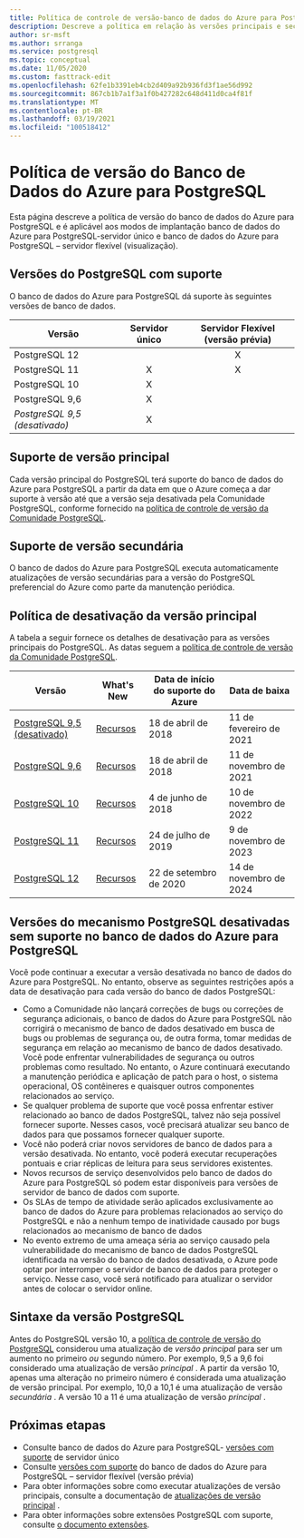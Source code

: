 ```yaml
---
title: Política de controle de versão-banco de dados do Azure para PostgreSQL-servidor único e servidor flexível (visualização)
description: Descreve a política em relação às versões principais e secundárias do postgres no banco de dados do Azure para PostgreSQL-servidor único.
author: sr-msft
ms.author: srranga
ms.service: postgresql
ms.topic: conceptual
ms.date: 11/05/2020
ms.custom: fasttrack-edit
ms.openlocfilehash: 62fe1b3391eb4cb2d409a92b936fd3f1ae56d992
ms.sourcegitcommit: 867cb1b7a1f3a1f0b427282c648d411d0ca4f81f
ms.translationtype: MT
ms.contentlocale: pt-BR
ms.lasthandoff: 03/19/2021
ms.locfileid: "100518412"
---
```

# <a name="azure-database-for-postgresql-versioning-policy"></a>Política de versão do Banco de Dados do Azure para PostgreSQL

Esta página descreve a política de versão do banco de dados do Azure para PostgreSQL e é aplicável aos modos de implantação banco de dados do Azure para PostgreSQL-servidor único e banco de dados do Azure para PostgreSQL – servidor flexível (visualização).

## <a name="supported--postgresql-versions"></a>Versões do PostgreSQL com suporte

O banco de dados do Azure para PostgreSQL dá suporte às seguintes versões de banco de dados.

| Versão | Servidor único | Servidor Flexível (versão prévia) |
| ----- | :------: | :----: |
| PostgreSQL 12 |  | X  | 
| PostgreSQL 11 | X | X |
| PostgreSQL 10 | X |  |
| PostgreSQL 9,6 | X |  |
| *PostgreSQL 9,5 (desativado)* | X |  |

## <a name="major-version-support"></a>Suporte de versão principal
Cada versão principal do PostgreSQL terá suporte do banco de dados do Azure para PostgreSQL a partir da data em que o Azure começa a dar suporte à versão até que a versão seja desativada pela Comunidade PostgreSQL, conforme fornecido na [política de controle de versão da Comunidade PostgreSQL](https://www.postgresql.org/support/versioning/).

## <a name="minor-version-support"></a>Suporte de versão secundária
O banco de dados do Azure para PostgreSQL executa automaticamente atualizações de versão secundárias para a versão do PostgreSQL preferencial do Azure como parte da manutenção periódica. 

## <a name="major-version-retirement-policy"></a>Política de desativação da versão principal
A tabela a seguir fornece os detalhes de desativação para as versões principais do PostgreSQL. As datas seguem a [política de controle de versão da Comunidade PostgreSQL](https://www.postgresql.org/support/versioning/).

| Versão | What's New | Data de início do suporte do Azure | Data de baixa|
| ----- | ----- | ------ | ----- |
| [PostgreSQL 9,5 (desativado)](https://www.postgresql.org/about/news/postgresql-132-126-1111-1016-9621-and-9525-released-2165/)| [Recursos](https://www.postgresql.org/docs/9.5/release-9-5.html)  | 18 de abril de 2018   | 11 de fevereiro de 2021
| [PostgreSQL 9,6](https://www.postgresql.org/about/news/postgresql-96-released-1703/) | [Recursos](https://wiki.postgresql.org/wiki/NewIn96) | 18 de abril de 2018  | 11 de novembro de 2021
| [PostgreSQL 10](https://www.postgresql.org/about/news/postgresql-10-released-1786/) | [Recursos](https://wiki.postgresql.org/wiki/New_in_postgres_10) | 4 de junho de 2018  | 10 de novembro de 2022
| [PostgreSQL 11](https://www.postgresql.org/about/news/postgresql-11-released-1894/) | [Recursos](https://www.postgresql.org/docs/11/release-11.html) | 24 de julho de 2019  | 9 de novembro de 2023
| [PostgreSQL 12](https://www.postgresql.org/about/news/postgresql-12-released-1976/) | [Recursos](https://www.postgresql.org/docs/12/release-12.html) | 22 de setembro de 2020  | 14 de novembro de 2024

## <a name="retired-postgresql-engine-versions-not-supported-in-azure-database-for-postgresql"></a>Versões do mecanismo PostgreSQL desativadas sem suporte no banco de dados do Azure para PostgreSQL

Você pode continuar a executar a versão desativada no banco de dados do Azure para PostgreSQL. No entanto, observe as seguintes restrições após a data de desativação para cada versão do banco de dados PostgreSQL:
- Como a Comunidade não lançará correções de bugs ou correções de segurança adicionais, o banco de dados do Azure para PostgreSQL não corrigirá o mecanismo de banco de dados desativado em busca de bugs ou problemas de segurança ou, de outra forma, tomar medidas de segurança em relação ao mecanismo de banco de dados desativado. Você pode enfrentar vulnerabilidades de segurança ou outros problemas como resultado. No entanto, o Azure continuará executando a manutenção periódica e aplicação de patch para o host, o sistema operacional, OS contêineres e quaisquer outros componentes relacionados ao serviço.
- Se qualquer problema de suporte que você possa enfrentar estiver relacionado ao banco de dados PostgreSQL, talvez não seja possível fornecer suporte. Nesses casos, você precisará atualizar seu banco de dados para que possamos fornecer qualquer suporte.
- Você não poderá criar novos servidores de banco de dados para a versão desativada. No entanto, você poderá executar recuperações pontuais e criar réplicas de leitura para seus servidores existentes.
- Novos recursos de serviço desenvolvidos pelo banco de dados do Azure para PostgreSQL só podem estar disponíveis para versões de servidor de banco de dados com suporte.
- Os SLAs de tempo de atividade serão aplicados exclusivamente ao banco de dados do Azure para problemas relacionados ao serviço do PostgreSQL e não a nenhum tempo de inatividade causado por bugs relacionados ao mecanismo de banco de dados  
- No evento extremo de uma ameaça séria ao serviço causado pela vulnerabilidade do mecanismo de banco de dados PostgreSQL identificada na versão do banco de dados desativada, o Azure pode optar por interromper o servidor de banco de dados para proteger o serviço. Nesse caso, você será notificado para atualizar o servidor antes de colocar o servidor online.

## <a name="postgresql-version-syntax"></a>Sintaxe da versão PostgreSQL
Antes do PostgreSQL versão 10, a [política de controle de versão do PostgreSQL](https://www.postgresql.org/support/versioning/) considerou uma atualização de _versão principal_ para ser um aumento no primeiro _ou_ segundo número. Por exemplo, 9,5 a 9,6 foi considerado uma atualização de versão _principal_ . A partir da versão 10, apenas uma alteração no primeiro número é considerada uma atualização de versão principal. Por exemplo, 10,0 a 10,1 é uma atualização de versão _secundária_ . A versão 10 a 11 é uma atualização de versão _principal_ .

## <a name="next-steps"></a>Próximas etapas
- Consulte banco de dados do Azure para PostgreSQL- [versões com suporte](./concepts-supported-versions.md) de servidor único
- Consulte [versões com suporte](flexible-server/concepts-supported-versions.md) do banco de dados do Azure para PostgreSQL – servidor flexível (versão prévia)
- Para obter informações sobre como executar atualizações de versão principais, consulte a documentação de [atualizações de versão principal](how-to-upgrade-using-dump-and-restore.md) .
- Para obter informações sobre extensões PostgreSQL com suporte, consulte [o documento extensões](concepts-extensions.md).

